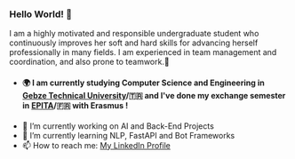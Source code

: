 ### Hello World! 👋
I am a highly motivated and responsible undergraduate student who continuously improves her soft and hard skills for advancing herself professionally in many fields. I am experienced in team management and coordination, and also prone to teamwork.🫡

+ #### 🌍 I am currently studying Computer Science and Engineering in [Gebze Technical University](https://www.gtu.edu.tr)/🇹🇷 and I've done my exchange semester in [EPITA](https://www.epita.fr/en/homepage/)/🇫🇷 with Erasmus !

- 🔭 I’m currently working on AI and Back-End Projects
- 🌱 I’m currently learning NLP, FastAPI and Bot Frameworks
- 📫 How to reach me: [My LinkedIn Profile](https://www.linkedin.com/in/buse-deniz-hanayli/)
<!--
**BuseDenizH/BuseDenizH** is a ✨ _special_ ✨ repository because its `README.md` (this file) appears on your GitHub profile.

Here are some ideas to get you started:

- 🔭 I’m currently working on ...
- 🌱 I’m currently learning ...
- 👯 I’m looking to collaborate on ...
- 🤔 I’m looking for help with ...
- 💬 Ask me about ...
- 📫 How to reach me: ...
- 😄 Pronouns: ...
- ⚡ Fun fact: ...
-->
